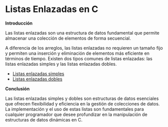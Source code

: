 # Listas Enlazadas en C

**Introducción**

Las listas enlazadas son una estructura de datos fundamental que permite almacenar una colección de elementos de forma secuencial. 

A diferencia de los arreglos, las listas enlazadas no requieren un tamaño fijo y permiten una inserción y eliminación de elementos más eficiente en términos de tiempo. Existen dos tipos comunes de listas enlazadas: las listas enlazadas simples y las listas enlazadas dobles.

- [Listas enlazadas simples](./listasEnlazadasSimples/listasEnlazadasSimples.md)
- [Listas enlazadas dobles](./listasEnlazadasDobles/listasEnlazadasDobles.md)


**Conclusión**

Las listas enlazadas simples y dobles son estructuras de datos esenciales que ofrecen flexibilidad y eficiencia en la gestión de colecciones de datos. La implementación y el uso de estas listas son fundamentales para cualquier programador que desee profundizar en la manipulación de estructuras de datos dinámicas en C.